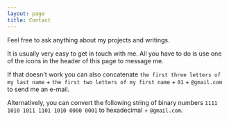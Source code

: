 ```yaml
---
layout: page
title: Contact
---
```


Feel free to ask anything about my projects and writings.

It is usually very easy to get in touch with me. All you have to do is use one of the icons in the header of this page to message me.

If that doesn't work you can also concatenate `the first three letters of my last name` + `the first two letters of my first name` + `01` + `@gmail.com` to send me an e-mail.

Alternatively, you can convert the following string of binary numbers `1111 1010 1011 1101 1010 0000 0001` to hexadecimal + `@gmail.com`.
